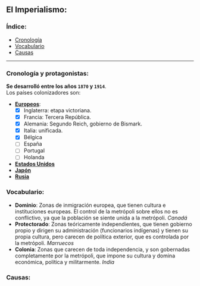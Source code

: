 ## El Imperialismo:  
### Índice:  
  * [Cronología](#cronología-y-protagonistas)  
  * [Vocabulario](#vocabulario)  
  * [Causas](#causas)  

---  
### Cronología y protagonistas:  
**Se desarrolló entre los años `1870` y `1914`**.  
Los países colonizadores son:  
  *	[**Europeos**]():  
    - [x] Inglaterra: etapa victoriana.  
    - [x] Francia: Tercera República.  
    - [x] Alemania: Segundo Reich, gobierno de Bismark.  
    - [x] Italia: unificada.  
    - [x] Bélgica  
    - [ ] España  
    - [ ] Portugal  
    - [ ] Holanda  
  *	[**Estados Unidos**]()  
  *	[**Japón**]()  
  *	[**Rusia**]()  

### Vocabulario:  
  * **Dominio**: Zonas de inmigración europea, que tienen cultura e instituciones europeas. El control de la metrópoli sobre ellos no es conflictivo, ya que la población se siente unida a la metrópoli. *Canadá*  
  * **Protectorado**: Zonas teóricamente independientes, que tienen gobierno propio y dirigen su administración (funcionarios indígenas) y tienen su propia cultura, pero carecen de política exterior, que es controlada por la metrópoli. *Marruecos*  
  * **Colonia**: Zonas que carecen de toda independencia, y son gobernadas completamente por la metrópoli, que impone su cultura y domina económica, política y militarmente. *India*  

### Causas:  
